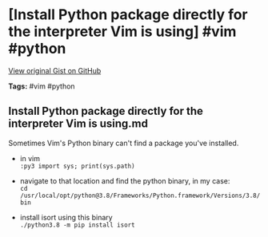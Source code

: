 # [Install Python package directly for the interpreter Vim is using] #vim #python

[View original Gist on GitHub](https://gist.github.com/Integralist/9975d87f2aef9bd1f3e6fcfdf23f75dd)

**Tags:** #vim #python

## Install Python package directly for the interpreter Vim is using.md

Sometimes Vim's Python binary can't find a package you've installed.

- in vim  
  `:py3 import sys; print(sys.path)`

- navigate to that location and find the python binary, in my case:  
  `cd /usr/local/opt/python@3.8/Frameworks/Python.framework/Versions/3.8/bin`

- install isort using this binary  
  `./python3.8 -m pip install isort`

